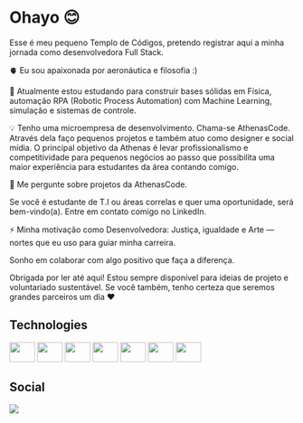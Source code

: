 
# Ohayo 😊

Esse é meu pequeno Templo de Códigos, pretendo registrar aqui a minha jornada como desenvolvedora Full Stack.

🫀 Eu sou apaixonada por aeronáutica e filosofia :)

🧠 Atualmente estou estudando para construir bases sólidas em Física, automação RPA (Robotic Process Automation) com Machine Learning, simulação e sistemas de controle. 

💡 Tenho uma microempresa de desenvolvimento. Chama-se AthenasCode. Através dela faço pequenos projetos e também atuo como designer e social mídia. O principal objetivo da Athenas é levar profissionalismo e competitividade para pequenos negócios ao passo que possibilita uma maior experiência para estudantes da área contando comigo.

💬 Me pergunte sobre projetos da AthenasCode.

Se você é estudante de T.I ou áreas correlas e quer uma oportunidade, será bem-vindo(a). Entre em contato comigo no LinkedIn.

⚡️ Minha motivação como Desenvolvedora: Justiça, igualdade e Arte — nortes que eu uso para guiar minha carreira. 

Sonho em colaborar com algo positivo que faça a diferença. 

Obrigada por ler até aqui! Estou sempre disponível para ideias de projeto e voluntariado sustentável. Se você também, tenho certeza que seremos grandes parceiros um dia ❤️

 ## Technologies

<div style="display: inline_block">

 
  
  <img aling=center height=35 width=45 src="https://cdn.jsdelivr.net/gh/devicons/devicon@latest/icons/python/python-original.svg" />

  <img aling=center height=35 width=45 src="https://cdn.jsdelivr.net/gh/devicons/devicon@latest/icons/tensorflow/tensorflow-original.svg" />
                   
  <img aling=center height=35 width=45 src="https://cdn.jsdelivr.net/gh/devicons/devicon@latest/icons/java/java-original.svg" />

  <img aling=center height=35 width=45 src="https://cdn.jsdelivr.net/gh/devicons/devicon@latest/icons/javascript/javascript-original.svg" />

  <img aling=center height=35 width=45 src="https://cdn.jsdelivr.net/gh/devicons/devicon@latest/icons/selenium/selenium-original.svg" />  

  <img aling=center height=35 width=45 src="https://cdn.jsdelivr.net/gh/devicons/devicon@latest/icons/html5/html5-original.svg" />

  <img aling=center height=35 width=45  src="https://cdn.jsdelivr.net/gh/devicons/devicon@latest/icons/php/php-original.svg" />
   
 
  
 
          
          

  
              
</div>

 ## Social 

<div style="display: inline_block">
  <a href="https://www.linkedin.com/in/karen-gabriella-579843267/" target=_blank><img ling=center src="https://img.shields.io/badge/LinkedIn-0077B5?style=for-the-badge&logo=linkedin&logoColor=white"></a>
</div>        
